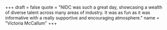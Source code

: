 +++
draft = false
quote = "NIDC was such a great day, showcasing a wealth of diverse talent across many areas of industry. It was as fun as it was informative with a really supportive and encouraging atmosphere."
name = "Victoria McCallum"
+++
